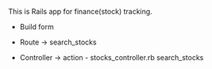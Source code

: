 
This is Rails app for finance(stock) tracking.

- Build form

- Route -> search_stocks

- Controller -> action - stocks_controller.rb search_stocks




<!-- # README

This README would normally document whatever steps are necessary to get the
application up and running.

Things you may want to cover:

* Ruby version

* System dependencies

* Configuration

* Database creation

* Database initialization

* How to run the test suite

* Services (job queues, cache servers, search engines, etc.)

* Deployment instructions

* ...
"# finance-tracker"  -->
